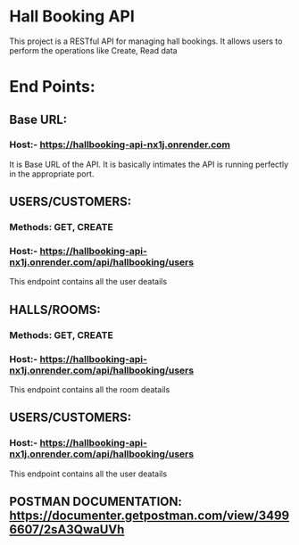 # Hall Booking API
This project is a RESTful API for managing hall bookings. It allows users to perform the operations like Create, Read data 
# End Points:
## Base URL:
### Host:- https://hallbooking-api-nx1j.onrender.com
It is Base URL of the API. It is basically intimates the API is running perfectly in the appropriate port.
## USERS/CUSTOMERS:
### Methods: GET, CREATE
### Host:- https://hallbooking-api-nx1j.onrender.com/api/hallbooking/users
This endpoint contains all the user deatails
## HALLS/ROOMS:
### Methods: GET, CREATE
### Host:- https://hallbooking-api-nx1j.onrender.com/api/hallbooking/users
This endpoint contains all the room deatails

## USERS/CUSTOMERS:
### Host:- https://hallbooking-api-nx1j.onrender.com/api/hallbooking/users
This endpoint contains all the user deatails

## POSTMAN DOCUMENTATION: https://documenter.getpostman.com/view/34996607/2sA3QwaUVh
